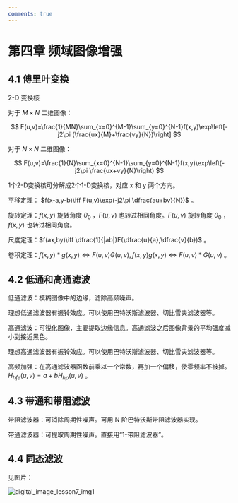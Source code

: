 ```yaml
---
comments: true
---
```


# 第四章 频域图像增强

## 4.1 傅里叶变换

2-D 变换核

对于 $M\times N$ 二维图像：

$$
F(u,v)=\frac{1}{MN}\sum_{x=0}^{M-1}\sum_{y=0}^{N-1}f(x,y)\exp\left[-j2\pi (\frac{ux}{M}+\frac{vy}{N})\right]
$$

对于 $N\times N$ 二维图像：

$$
F(u,v)=\frac{1}{N}\sum_{x=0}^{N-1}\sum_{y=0}^{N-1}f(x,y)\exp\left(-j2\pi \frac{ux+vy}{N}\right)
$$

1个2-D变换核可分解成2个1-D变换核，对应 x 和 y 两个方向。

平移定理： $f(x-a,y-b)\iff F(u,v)\exp(-j2\pi \dfrac{au+bv}{N})$ 。

旋转定理：$f(x,y)$ 旋转角度 $\theta_0$ ，$F(u,v)$ 也转过相同角度。$F(u,v)$ 旋转角度 $\theta_0$ ，$f(x,y)$ 也转过相同角度。

尺度定理：$f(ax,by)\iff \dfrac{1}{|ab|}F(\dfrac{u}{a},\dfrac{v}{b})$ 。

卷积定理：$f(x,y)*g(x,y)\iff F(u,v)G(u,v),f(x,y)g(x,y)\iff F(u,v)*G(u,v)$ 。

## 4.2 低通和高通滤波

低通滤波：模糊图像中的边缘，滤除高频噪声。

理想低通滤波器有振铃效应。可以使用巴特沃斯滤波器、切比雪夫滤波器等。

高通滤波：可锐化图像，主要提取边缘信息。高通滤波之后图像背景的平均强度减小到接近黑色。

理想高通滤波器有振铃效应。可以使用巴特沃斯滤波器、切比雪夫滤波器等。

高频加强：在高通滤波器函数前乘以一个常数，再加一个偏移，使零频率不被掉。 $H_{hfe}(u,v)=a+bH_{hp}(u,v)$ 。

## 4.3 带通和带阻滤波

带阻滤波器：可消除周期性噪声。可用 N 阶巴特沃斯带阻滤波器实现。

带通滤波器：可提取周期性噪声。直接用“1-带阻滤波器”。

## 4.4 同态滤波

见图片：

![digital_image_lesson7_img1](https://cdn.jsdelivr.net/gh/DerrickMarcus/picgo_image/images/digital_image_lesson7_img1.png)
